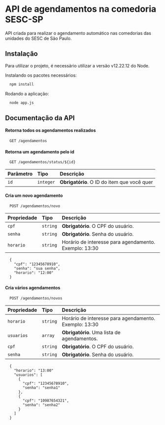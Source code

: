 
# API de agendamentos na comedoria SESC-SP

API criada para realizar o agendamento automático nas comedorias das unidades do SESC de São Paulo.


## Instalação

Para utilizar o projeto, é necessário utilizar a versão v12.22.12 do Node. 

Instalando os pacotes necessários:

```bash
  npm install
```

Rodando a aplicação:

```bash
  node app.js
```
    
## Documentação da API




#### Retorna todos os agendamentos realizados

```http
  GET /agendamentos
```

#### Retorna um agendamento pelo id

```http
  GET /agendamentos/status/${id}
```

| Parâmetro   | Tipo       | Descrição                                   |
| :---------- | :--------- | :------------------------------------------ |
| `id`      | `integer` | **Obrigatório**. O ID do item que você quer |

#### Cria um novo agendamento

```http
  POST /agendamentos/novo
```

| Propriedade   | Tipo       | Descrição                                   |
| :---------- | :--------- | :------------------------------------------ |
| `cpf`      | `string` | **Obrigatório**. O CPF do usuário. |
| `senha`    | `string` | **Obrigatório**. Senha do usuário. |
| `horario`  | `string` | Horário de interesse para agendamento. Exemplo: 13:30|

```
  {
    "cpf": "12345678910",
    "senha": "sua senha",
    "horario": "12:00"  
  }
```

#### Cria vários agendamentos

```http
  POST /agendamentos/novos
```
| Propriedade   | Tipo       | Descrição                                   |
| :---------- | :--------- | :------------------------------------------ |
| `horario`  | `string` | Horário de interesse para agendamento. Exemplo: 13:30|
| `usuarios`      | `array` | **Obrigatório**. Uma lista de agendamentos. |
| `cpf`      | `string` | **Obrigatório**. O CPF do usuário. |
| `senha`    | `string` | **Obrigatório**. Senha do usuário. |


```
  {
    "horario": "13:00"
    "usuarios": [
      {
        "cpf": "12345678910",
        "senha": "senha1"          
      },
      {
        "cpf": "10987654321",
        "senha": "senha2"  
      }
    ]
  }
```